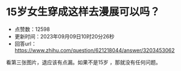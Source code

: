 # 15岁女生穿成这样去漫展可以吗？
- 点赞数：12598
- 更新时间：2023年09月09日10时20分26秒
- 回答url：https://www.zhihu.com/question/621218044/answer/3203453062
<body>
 <p data-pid="PTXfl2b0">看第三张图片，退应该有点漏。如果不是15岁 ，那就没有任何问题。</p>
</body>